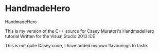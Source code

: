# HandmadeHero
HandmadeHero

This is my version of the C++ source for Casey Muratori's HandmadeHero tutorial
Written for the Visual Studio 2013 IDE

This is not quite Casey code, I have added my own flavourings to taste.

